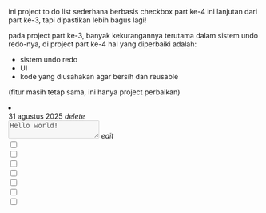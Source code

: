 ini project to do list sederhana berbasis checkbox part ke-4
ini lanjutan dari part ke-3, tapi dipastikan lebih bagus lagi!

pada project part ke-3, banyak kekurangannya terutama dalam sistem undo redo-nya, di project part ke-4 hal yang diperbaiki adalah:
- sistem undo redo
- UI
- kode yang diusahakan agar bersih dan reusable

(fitur masih tetap sama, ini hanya project perbaikan)

<li class="todo p-2 md:p-4 lg:p-6 pt-2 lg:pt-2 bg-gray-300 rounded-sm shadow-md shadow-bg-gray-300">
				<div class="head-todo flex items-center justify-between mb-2">
					<time class="text-md lg:text-lg" datetime="">31 agustus 2025</time>
					<span class="delete-buton w-[30px] h-[30px] lg:w-[40px] lg:h-[40px] flex items-center justify-center hover:cursor-pointer active:scale-[0.9]">
						<i class="material-symbols-outlined size">delete</i>
					</span>
				</div>
				<div class="body-todo py-1 flex items-center flex-col lg:flex-row gap-1">
					<div class="todo-activity-wrapper py-1 w-full lg:grow relative">
						<textarea class="todo-input resize-none block w-full md:text-lg lg:text-[1.5rem] font-semibold" disabled>Hello world!</textarea>
						<span class="edit-todo-button w-[30px] h-[30px] lg:w-[40px] lg:h-[40px] absolute right-[10px] top-[50%] translate-y-[-50%] flex items-center justify-center opacity-0 hover:cursor-pointer hover:scale-[1.1]">
							<i class="material-symbols-outlined size pointer-events-none">edit</i>
						</span>
					</div>
					<div class="todo-checkbox-wrapper w-full lg:w-fit py-1 flex gap-3 justify-center">
						<div class="input-checkbox-wrapper w-[30px] h-[30px] md:w-[40px] md:h-[40px] lg:w-[50px] lg:h-[50px] relative">
							<input class="block w-full h-full" type="checkbox" />
						</div>
						<div class="input-checkbox-wrapper w-[30px] h-[30px] md:w-[40px] md:h-[40px] lg:w-[50px] lg:h-[50px] relative">
							<input class="block w-full h-full" type="checkbox" />
						</div>
						<div class="input-checkbox-wrapper w-[30px] h-[30px] md:w-[40px] md:h-[40px] lg:w-[50px] lg:h-[50px] relative">
							<input class="block w-full h-full" type="checkbox" />
						</div>
						<div class="input-checkbox-wrapper w-[30px] h-[30px] md:w-[40px] md:h-[40px] lg:w-[50px] lg:h-[50px] relative">
							<input class="block w-full h-full" type="checkbox" />
						</div>
						<div class="input-checkbox-wrapper w-[30px] h-[30px] md:w-[40px] md:h-[40px] lg:w-[50px] lg:h-[50px] relative">
							<input class="block w-full h-full" type="checkbox" />
						</div>
						<div class="input-checkbox-wrapper w-[30px] h-[30px] md:w-[40px] md:h-[40px] lg:w-[50px] lg:h-[50px] relative">
							<input class="block w-full h-full" type="checkbox" />
						</div>
						<div class="input-checkbox-wrapper w-[30px] h-[30px] md:w-[40px] md:h-[40px] lg:w-[50px] lg:h-[50px] relative">
							<input class="block w-full h-full" type="checkbox" />
						</div>
					</div>
				</div>
			 </li>